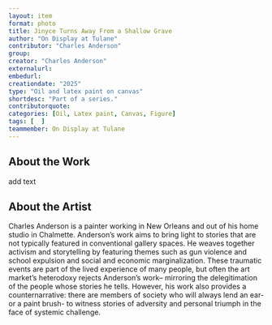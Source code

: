 ```yaml
---
layout: item
format: photo
title: Jinyce Turns Away From a Shallow Grave
author: "On Display at Tulane"
contributor: "Charles Anderson"
group: 
creator: "Charles Anderson"
externalurl: 
embedurl: 
creationdate: "2025"
type: "Oil and latex paint on canvas"
shortdesc: "Part of a series."
contributorquote: 
categories: [Oil, Latex paint, Canvas, Figure]
tags: [  ]
teammember: On Display at Tulane
---
```


## About the Work

add text

## About the Artist

Charles Anderson is a painter working in New Orleans and out of his home studio in Chalmette. Anderson’s work aims to bring light to stories that are not typically featured in conventional gallery spaces. He weaves together activism and storytelling by featuring themes such as gun violence and school expulsion and social and economic marginalization. These traumatic events are part of the lived experience of many people, but often the art market’s heterodoxy rejects Anderson’s work– mirroring the delegitimation of the people whose stories he tells. However, his work also provides a counternarrative: there are members of society who will always lend an ear- or a paint brush- to witness stories of adversity and personal triumph in the face of systemic challenge. 
